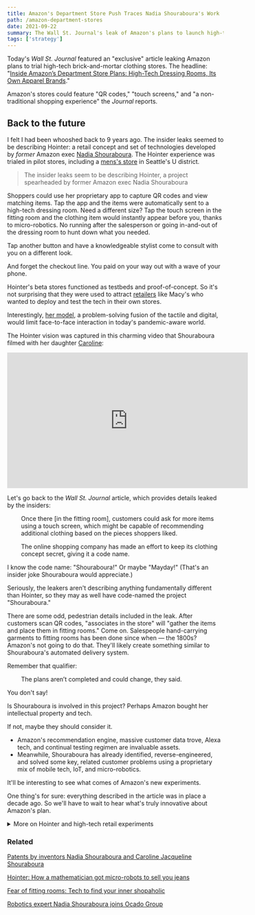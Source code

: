 ```yaml
---
title: Amazon's Department Store Push Traces Nadia Shouraboura's Work
path: /amazon-department-stores
date: 2021-09-22
summary: The Wall St. Journal's leak of Amazon's plans to launch high-tech apparel stores calls to mind Nadia Shouraboura's work.
tags: ['strategy']
---
```


Today's <em>Wall St. Journal</em> featured an "exclusive" article leaking Amazon plans to trial high-tech brick-and-mortar clothing stores. The headline: "<a href="https://www.wsj.com/articles/inside-amazons-department-store-plans-high-tech-dressing-rooms-its-own-apparel-brands-11632303002" target="blank">Inside Amazon’s Department Store Plans: High-Tech Dressing Rooms, Its Own Apparel Brands</a>." 

Amazon's stores could feature "QR codes," "touch screens," and "a non-traditional shopping experience" the <em>Journal</em> reports.

## Back to the future 

I felt I had been whooshed back to 9 years ago. The insider leaks seemed to be describing Hointer: a retail concept and set of technologies developed by <em>former</em> Amazon exec <a href="https://www.linkedin.com/in/nadiashouraboura/" target="blank">Nadia Shouraboura</a>. The Hointer experience was trialed in pilot stores, including a <a href="https://www.geekwire.com/2012/hointer-robot-jeans-clothing-apparel-store-startup/" target="blank">mens's store</a> in Seattle's U district.

> The insider leaks seem to be describing Hointer, a project spearheaded by former Amazon exec Nadia Shouraboura 

Shoppers could use her proprietary app to capture QR codes and view matching items. Tap the app and the items were automatically sent to a high-tech dressing room. Need a different size? Tap the touch screen in the fitting room and the clothing item would instantly appear before you, thanks to micro-robotics. No running after the salesperson or going in-and-out of the dressing room to hunt down what you needed. 

Tap another button and have a knowledgeable stylist come to consult with you on a different look. 

And forget the checkout line. You paid on your way out with a wave of your phone. 

Hointer's beta stores functioned as testbeds and proof-of-concept. So it's not surprising that they were used to attract <a href="https://digital.hbs.edu/platform-rctom/submission/how-macys-and-technology-fit-well-together/" target="blank">retailers</a> like Macy's who wanted to deploy and test the tech in their own stores.

Interestingly, <a href="https://www.youtube.com/watch?v=O_G8m4FLk6g" target="blank">her model</a>, a problem-solving fusion of the tactile and digital, would limit face-to-face interaction in today's pandemic-aware world.

The Hointer vision was captured in this charming video that Shouraboura filmed with her daughter <a href="https://www.linkedin.com/in/caroline-shouraboura-527a9693/" target="blank">Caroline</a>: 

<iframe width="560" height="315" src="https://www.youtube.com/embed/Hq9ZIW79_18" title="YouTube video player" frameborder="0" allow="accelerometer; autoplay; clipboard-write; encrypted-media; gyroscope; picture-in-picture" allowfullscreen></iframe>

Let's go back to the <em>Wall St. Journal</em> article, which provides details leaked by the insiders: 

<div style="padding-left: 2.3em;><p>One idea that has been tested is for customers to scan QR codes of items they want to try on by using a smartphone app . . . </a></divp

<div style="padding-left: 2.3em;><p>Once there [in the fitting room], customers could ask for more items using a touch screen, which might be capable of recommending additional clothing based on the pieces shoppers liked.</p></div>

<div style="padding-left: 2.3em;><p>. . .  Robots or other forms of automation could eventually be deployed in the stores, one of the people said.</p></div>

The article continues: 

<div style="padding-left: 2.3em;><p>The online shopping company has made an effort to keep its clothing concept secret, giving it a code name. </p></div>

I know the code name: "Shouraboura!" Or maybe "Mayday!" (That's an insider joke Shouraboura would appreciate.) 

Seriously, the leakers aren't describing anything fundamentally different than Hointer, so they may as well have code-named the project "Shouraboura."

There are some odd, pedestrian details included in the leak. After customers scan QR codes, "associates in the store" will "gather the items and place them in fitting rooms." Come on. Salespeople hand-carrying garments to fitting rooms has been done since when — the 1800s? Amazon's not going to do that. They'll likely create something similar to Shouraboura's automated delivery system.

Remember that qualifier:

<div style="padding-left: 2.3em;><p>Robots or other forms of automation could eventually be deployed in the stores, one of the people said.</p></div>

<div style="padding-left: 2.3em;><p>The plans aren’t completed and could change, they said.</p></div>

You don't say!

Is Shouraboura is involved in this project? Perhaps Amazon bought her intellectual property and tech. 

If not, maybe they should consider it. 

* Amazon's recommendation engine, massive customer data trove, Alexa tech, and continual testing regimen are invaluable assets. 
* Meanwhile, Shouraboura has already identified, reverse-engineered, and solved some key, related customer problems using a proprietary mix of mobile tech, IoT, and micro-robotics.

It'll be interesting to see what comes of Amazon's new experiments.

One thing's for sure: everything described in the article was in place a decade ago. So we'll have to wait to hear what's truly innovative about Amazon's plan.

<details>
  <summary>More on Hointer and high-tech retail experiments</summary>
<p class="highlight2"> The retail chessboard’s about to get more interesting with Amazon’s play. Some questions and observations:</p>

* How many retailers trialed Hointer’s tech or kept using it. What were their findings? 
* Ironically, Hointer was at one point described as conferring a potential competitive advantage over Amazon.
* Ditching a QR-reading app has appeal. Why be distracted with having to download an app and keep your potentially large cell or phablet in your hand while interacting with merch, especially clothing, which you'll want to touch with both hands? Old-school push-buttons, hand movements, or voice commands could also be used to select and send apparel to fitting rooms.
* Experiments with AR, VR, and QR codes as well as touchscreens in dressing rooms have been common. When Rebecca Minkoff launched interactive digital mirrors, they helped contribute to a <a href="https://www.cnbc.com/2017/09/09/how-rebecca-minkoff-uses-tech-to-drive-triple-digit-sales-growth.html" target="blank">tripling of sales</a>. 
* When omni-channel meets Amazon's customer data, in-store (and on Prime) personalization will acquire new dimensions. Think: 1:1 Lookbooks, seamless recommendations that span the physical and digital, and your favorite music streaming in the dressing room. 
* First-party data will likely remain a priority for bricks.
* Amazon is now the <a href="https://www.campaignlive.com/article/amazon-biggest-advertiser-earth-adspend-hits-11bn/1672723" target="blank">world’s biggest advertiser</a>. Add that to the mix and bricks are facing quite an intriguing challenge.
</details>



### Related

<a href="https://patents.justia.com/inventor/nadia-shouraboura" target="blank">Patents by inventors Nadia Shouraboura and Caroline Jacqueline Shouraboura</a>

<a href="https://www.smh.com.au/business/companies/hointer-how-a-mathematician-got-microrobots-to-sell-you-jeans-20140722-zvqel.html" target="blank">Hointer: How a mathematician got micro-robots to sell you jeans</a>

<a href="https://www.bbc.com/news/business-22342626" target="blank">Fear of fitting rooms: Tech to find your inner shopaholic</a>

<a href="https://retailtechinnovationhub.com/home/2021/8/24/robotics-expert-nadia-shouraboura-joins-ocado-group" target="blank">Robotics expert Nadia Shouraboura joins Ocado Group</a>

